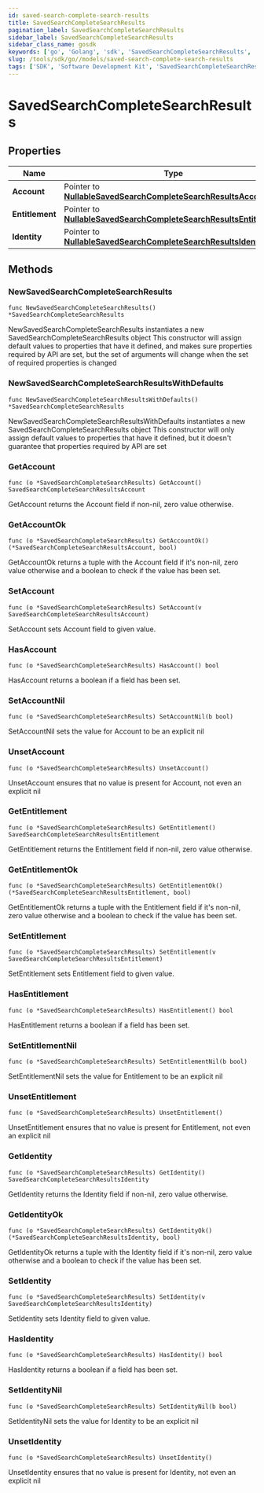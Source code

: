 ```yaml
---
id: saved-search-complete-search-results
title: SavedSearchCompleteSearchResults
pagination_label: SavedSearchCompleteSearchResults
sidebar_label: SavedSearchCompleteSearchResults
sidebar_class_name: gosdk
keywords: ['go', 'Golang', 'sdk', 'SavedSearchCompleteSearchResults', 'SavedSearchCompleteSearchResults'] 
slug: /tools/sdk/go//models/saved-search-complete-search-results
tags: ['SDK', 'Software Development Kit', 'SavedSearchCompleteSearchResults', 'SavedSearchCompleteSearchResults']
---
```


# SavedSearchCompleteSearchResults

## Properties

Name | Type | Description | Notes
------------ | ------------- | ------------- | -------------
**Account** | Pointer to [**NullableSavedSearchCompleteSearchResultsAccount**](saved-search-complete-search-results-account) |  | [optional] 
**Entitlement** | Pointer to [**NullableSavedSearchCompleteSearchResultsEntitlement**](saved-search-complete-search-results-entitlement) |  | [optional] 
**Identity** | Pointer to [**NullableSavedSearchCompleteSearchResultsIdentity**](saved-search-complete-search-results-identity) |  | [optional] 

## Methods

### NewSavedSearchCompleteSearchResults

`func NewSavedSearchCompleteSearchResults() *SavedSearchCompleteSearchResults`

NewSavedSearchCompleteSearchResults instantiates a new SavedSearchCompleteSearchResults object
This constructor will assign default values to properties that have it defined,
and makes sure properties required by API are set, but the set of arguments
will change when the set of required properties is changed

### NewSavedSearchCompleteSearchResultsWithDefaults

`func NewSavedSearchCompleteSearchResultsWithDefaults() *SavedSearchCompleteSearchResults`

NewSavedSearchCompleteSearchResultsWithDefaults instantiates a new SavedSearchCompleteSearchResults object
This constructor will only assign default values to properties that have it defined,
but it doesn't guarantee that properties required by API are set

### GetAccount

`func (o *SavedSearchCompleteSearchResults) GetAccount() SavedSearchCompleteSearchResultsAccount`

GetAccount returns the Account field if non-nil, zero value otherwise.

### GetAccountOk

`func (o *SavedSearchCompleteSearchResults) GetAccountOk() (*SavedSearchCompleteSearchResultsAccount, bool)`

GetAccountOk returns a tuple with the Account field if it's non-nil, zero value otherwise
and a boolean to check if the value has been set.

### SetAccount

`func (o *SavedSearchCompleteSearchResults) SetAccount(v SavedSearchCompleteSearchResultsAccount)`

SetAccount sets Account field to given value.

### HasAccount

`func (o *SavedSearchCompleteSearchResults) HasAccount() bool`

HasAccount returns a boolean if a field has been set.

### SetAccountNil

`func (o *SavedSearchCompleteSearchResults) SetAccountNil(b bool)`

 SetAccountNil sets the value for Account to be an explicit nil

### UnsetAccount
`func (o *SavedSearchCompleteSearchResults) UnsetAccount()`

UnsetAccount ensures that no value is present for Account, not even an explicit nil
### GetEntitlement

`func (o *SavedSearchCompleteSearchResults) GetEntitlement() SavedSearchCompleteSearchResultsEntitlement`

GetEntitlement returns the Entitlement field if non-nil, zero value otherwise.

### GetEntitlementOk

`func (o *SavedSearchCompleteSearchResults) GetEntitlementOk() (*SavedSearchCompleteSearchResultsEntitlement, bool)`

GetEntitlementOk returns a tuple with the Entitlement field if it's non-nil, zero value otherwise
and a boolean to check if the value has been set.

### SetEntitlement

`func (o *SavedSearchCompleteSearchResults) SetEntitlement(v SavedSearchCompleteSearchResultsEntitlement)`

SetEntitlement sets Entitlement field to given value.

### HasEntitlement

`func (o *SavedSearchCompleteSearchResults) HasEntitlement() bool`

HasEntitlement returns a boolean if a field has been set.

### SetEntitlementNil

`func (o *SavedSearchCompleteSearchResults) SetEntitlementNil(b bool)`

 SetEntitlementNil sets the value for Entitlement to be an explicit nil

### UnsetEntitlement
`func (o *SavedSearchCompleteSearchResults) UnsetEntitlement()`

UnsetEntitlement ensures that no value is present for Entitlement, not even an explicit nil
### GetIdentity

`func (o *SavedSearchCompleteSearchResults) GetIdentity() SavedSearchCompleteSearchResultsIdentity`

GetIdentity returns the Identity field if non-nil, zero value otherwise.

### GetIdentityOk

`func (o *SavedSearchCompleteSearchResults) GetIdentityOk() (*SavedSearchCompleteSearchResultsIdentity, bool)`

GetIdentityOk returns a tuple with the Identity field if it's non-nil, zero value otherwise
and a boolean to check if the value has been set.

### SetIdentity

`func (o *SavedSearchCompleteSearchResults) SetIdentity(v SavedSearchCompleteSearchResultsIdentity)`

SetIdentity sets Identity field to given value.

### HasIdentity

`func (o *SavedSearchCompleteSearchResults) HasIdentity() bool`

HasIdentity returns a boolean if a field has been set.

### SetIdentityNil

`func (o *SavedSearchCompleteSearchResults) SetIdentityNil(b bool)`

 SetIdentityNil sets the value for Identity to be an explicit nil

### UnsetIdentity
`func (o *SavedSearchCompleteSearchResults) UnsetIdentity()`

UnsetIdentity ensures that no value is present for Identity, not even an explicit nil

